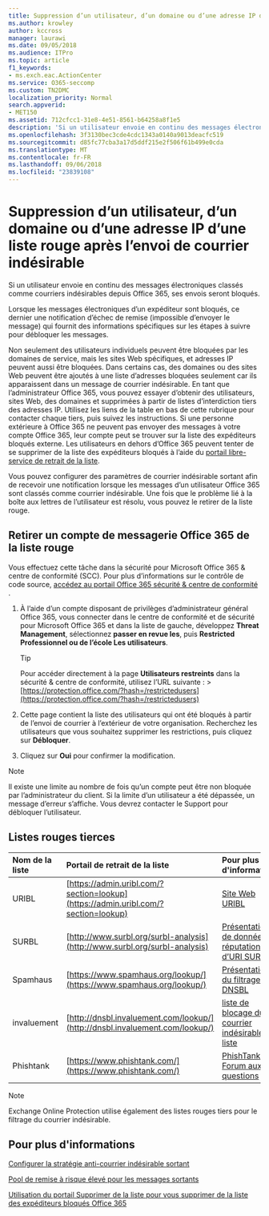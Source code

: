 ```yaml
---
title: Suppression d’un utilisateur, d’un domaine ou d’une adresse IP d’une liste rouge après l’envoi de courrier indésirable
ms.author: krowley
author: kccross
manager: laurawi
ms.date: 09/05/2018
ms.audience: ITPro
ms.topic: article
f1_keywords:
- ms.exch.eac.ActionCenter
ms.service: O365-seccomp
ms.custom: TN2DMC
localization_priority: Normal
search.appverid:
- MET150
ms.assetid: 712cfcc1-31e8-4e51-8561-b64258a8f1e5
description: 'Si un utilisateur envoie en continu des messages électroniques classés comme courriers indésirables depuis Office 365, ses envois seront bloqués. '
ms.openlocfilehash: 3f3130bec3cde4cdc1343a0140a9013deacfc519
ms.sourcegitcommit: d85fc77cba3a17d5ddf215e2f506f61b499e0cda
ms.translationtype: MT
ms.contentlocale: fr-FR
ms.lasthandoff: 09/06/2018
ms.locfileid: "23839108"
---
```

# <a name="removing-a-user-domain-or-ip-address-from-a-block-list-after-sending-spam-email"></a>Suppression d’un utilisateur, d’un domaine ou d’une adresse IP d’une liste rouge après l’envoi de courrier indésirable

Si un utilisateur envoie en continu des messages électroniques classés comme courriers indésirables depuis Office 365, ses envois seront bloqués.  
  

Lorsque les messages électroniques d’un expéditeur sont bloqués, ce dernier une notification d’échec de remise (impossible d’envoyer le message) qui fournit des informations spécifiques sur les étapes à suivre pour débloquer les messages.
  
Non seulement des utilisateurs individuels peuvent être bloquées par les domaines de service, mais les sites Web spécifiques, et adresses IP peuvent aussi être bloquées. Dans certains cas, des domaines ou des sites Web peuvent être ajoutés à une liste d’adresses bloquées seulement car ils apparaissent dans un message de courrier indésirable. En tant que l’administrateur Office 365, vous pouvez essayer d’obtenir des utilisateurs, sites Web, des domaines et supprimées à partir de listes d’interdiction tiers des adresses IP. Utilisez les liens de la table en bas de cette rubrique pour contacter chaque tiers, puis suivez les instructions. Si une personne extérieure à Office 365 ne peuvent pas envoyer des messages à votre compte Office 365, leur compte peut se trouver sur la liste des expéditeurs bloqués externe. Les utilisateurs en dehors d’Office 365 peuvent tenter de se supprimer de la liste des expéditeurs bloqués à l’aide du [portail libre-service de retrait de la liste](https://technet.microsoft.com/library/mt661881%28v=exchg.150%29.aspx).
  
Vous pouvez configurer des paramètres de courrier indésirable sortant afin de recevoir une notification lorsque les messages d’un utilisateur Office 365 sont classés comme courrier indésirable. Une fois que le problème lié à la boîte aux lettres de l’utilisateur est résolu, vous pouvez le retirer de la liste rouge.
  
## <a name="unblock-a-blocked-office-365-email-account"></a>Retirer un compte de messagerie Office 365 de la liste rouge

Vous effectuez cette tâche dans la sécurité pour Microsoft Office 365 & centre de conformité (SCC). Pour plus d’informations sur le contrôle de code source, [accédez au portail Office 365 sécurité & centre de conformité](go-to-the-securitycompliance-center.md) .

1. À l’aide d’un compte disposant de privilèges d’administrateur général Office 365, vous connecter dans le centre de conformité et de sécurité pour Microsoft Office 365 et dans la liste de gauche, développez **Threat Management**, sélectionnez **passer en revue les**, puis **Restricted Professionnel ou de l’école Les utilisateurs**.
    
    > [!TIP]
    > Pour accéder directement à la page **Utilisateurs restreints** dans la sécurité &amp; centre de conformité, utilisez l’URL suivante : >[https://protection.office.com/?hash=/restrictedusers](https://protection.office.com/?hash=/restrictedusers)

2. Cette page contient la liste des utilisateurs qui ont été bloqués à partir de l’envoi de courrier à l’extérieur de votre organisation.  Recherchez les utilisateurs que vous souhaitez supprimer les restrictions, puis cliquez sur **Débloquer**.

3. Cliquez sur **Oui** pour confirmer la modification. 
    
> [!NOTE]
> Il existe une limite au nombre de fois qu’un compte peut être non bloquée par l’administrateur du client. Si la limite d’un utilisateur a été dépassée, un message d’erreur s’affiche. Vous devrez contacter le Support pour débloquer l’utilisateur. 
  
## <a name="third-party-block-lists"></a>Listes rouges tierces

|**Nom de la liste**|**Portail de retrait de la liste**|**Pour plus d'informations**|
|:-----|:-----|:-----|
|URIBL  <br/> |[https://admin.uribl.com/?section=lookup](https://admin.uribl.com/?section=lookup) <br/> |[Site Web URIBL](https://uribl.com/) <br/> |
|SURBL  <br/> |[http://www.surbl.org/surbl-analysis](http://www.surbl.org/surbl-analysis) <br/> |[Présentation de données de réputation d’URI SURBL](http://www.surbl.org/) <br/> |
|Spamhaus   <br/> |[https://www.spamhaus.org/lookup/](https://www.spamhaus.org/lookup/) <br/> |[Présentation du filtrage DNSBL](https://www.spamhaus.org/whitepapers/dnsbl_function/) <br/> |
|invaluement  <br/> |[http://dnsbl.invaluement.com/lookup/](http://dnsbl.invaluement.com/lookup/) <br/> |[liste de blocage du courrier indésirable de liste](http://dnsbl.invaluement.com/) <br/> |
|Phishtank  <br/> |[https://www.phishtank.com/](https://www.phishtank.com/) <br/> |[PhishTank Forum aux questions](https://www.phishtank.com/faq.php) <br/> |
   
> [!NOTE]
> Exchange Online Protection utilise également des listes rouges tiers pour le filtrage du courrier indésirable. 
   
## <a name="for-more-information"></a>Pour plus d'informations

[Configurer la stratégie anti-courrier indésirable sortant](configure-the-outbound-spam-policy.md)
  
[Pool de remise à risque élevé pour les messages sortants](high-risk-delivery-pool-for-outbound-messages.md)

[Utilisation du portail Supprimer de la liste pour vous supprimer de la liste des expéditeurs bloqués Office 365](use-the-delist-portal-to-remove-yourself-from-the-office-365-blocked-senders-lis.md)
  

  

